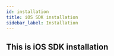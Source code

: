 ```yaml
---
id: installation
title: iOS SDK installation
sidebar_label: Installation
---
```


## This is iOS SDK installation